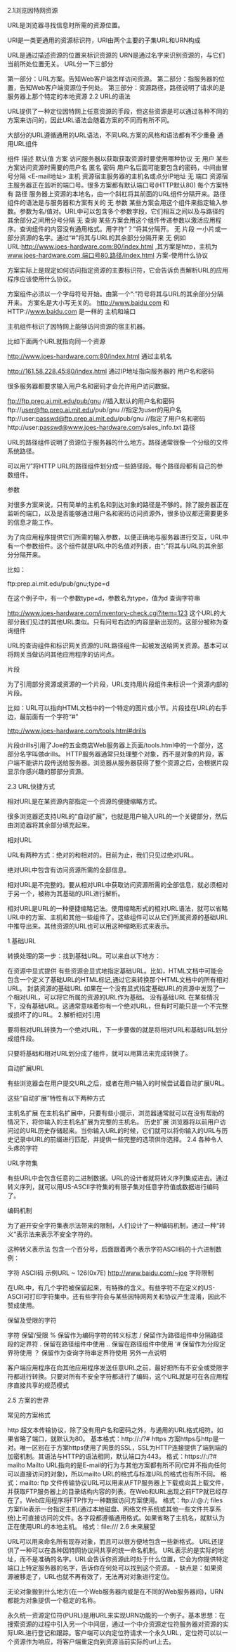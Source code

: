 2.1浏览因特网资源

URL是浏览器寻找信息时所需的资源位置。

URI是一类更通用的资源标识符，URI由两个主要的子集URL和URN构成

URL是通过描述资源的位置来标识资源的
URN是通过名字来识别资源的，与它们当前所处位置无关。
URL分一下三部分

第一部分：URL方案。告知Web客户端怎样访问资源。
第二部分：指服务器的位置，告知Web客户端资源位于何处。
第三部分：资源路径，路径说明了请求的是服务器上那个特定的本地资源
2.2 URL的语法

URL提供了一种定位因特网上任意资源的手段，但这些资源是可以通过各种不同的方案来访问的，因此URL语法会随着方案的不同而有所不同。

大部分的URL遵循通用的URL语法，不同URL方案的风格和语法都有不少重叠
通用URL组件

组件	描述	默认值
方案	访问服务器以获取获取资源时要使用哪种协议	无
用户	某些方案访问资源时需要的用户名	匿名
密码	用户名后面可能要包含的密码，中间由冒号分隔	<E-mail地址>
主机	资源宿主服务器的主机名或点分IP地址	无
端口	资源宿主服务器正在监听的端口号。很多方案都有默认端口号(HTTP默认80)	每个方案特有
路径	服务器上资源的本地名，由一个斜杠将其前面的URL组件分隔开来。路径组件的语法是与服务器和方案有关的	无
参数	某些方案会用这个组件来指定输入参数。参数为名/值对。URL中可以包含多个参数字段，它们相互之间以及与路径的其余部分之间用分号分隔	无
查询	某些方案会用这个组件传递参数以激活应用程序。查询组件的内容没有通用格式。用字符“？”将其分隔开。	无
片段	一小片或一部分资源的名字。通过“#”将其与URL的其余部分分隔开来	无
例如 URL:http://www.joes-hardware.com:80/index.html ,其方案是http，主机为 www.joes-hardware.com,端口号80,路径/index.html
方案-使用什么协议

方案实际上是规定如何访问指定资源的主要标识符，它会告诉负责解析URL的应用程序应该使用什么协议。

方案组件必须以一个字母符号开始。由第一个“:”符号将其与URL的其余部分分隔开来。
方案名是大小写无关的。
http://www.baidu.com 和 HTTP://www.baidu.com 是一样的
主机和端口

主机组件标识了因特网上能够访问资源的宿主机器。

比如下面两个URL就指向同一个资源

http://www.joes-hardware.com:80/index.html 通过主机名

http://161.58.228.45:80/index.html 通过IP地址指向服务器的
用户名和密码

很多服务器都要求输入用户名和密码才会允许用户访问数据。

ftp://ftp.prep.ai.mit.edu/pub/gnu   //插入默认的用户名和密码
ftp://user@ftp.prep.ai.mit.edu/pub/gnu  //指定为user的用户名
ftp://user:passwd@ftp.prep.ai.mit.edu/pub/gnu  //指定了用户名和密码
http://user:passwd@www.joes-hardware.com/sales_info.txt
路径

URL的路径组件说明了资源位于服务器的什么地方。路径通常很像一个分级的文件系统路径。

可以用“/”将HTTP URL的路径组件划分成一些路径段。每个路径段都有自己的参数组件。

参数

对很多方案来说，只有简单的主机名和到达对象的路径是不够的。除了服务器正在监听的端口，以及是否能够通过用户名和密码访问资源外，很多协议都还需要更多的信息才能工作。

为了向应用程序提供它们所需的输入参数，以便正确地与服务器进行交互，URL中有一个参数组件。这个组件就是URL中的名值对列表，由“;”将其与URL的其余部分分隔开来。

比如：

ftp:prep.ai.mit.edu/pub/gnu;type=d

在这个例子中，有一个参数type=d，参数名为type，值为d
查询字符串

http://www.joes-hardware.com/inventory-check.cgi?item=123
这个URL的大部分我们见过的其他URL类似。只有问号右边的内容是新出现的。这部分被称为查询组件

URL的查询组件和标识网关资源的URL路径组件一起被发送给网关资源。基本可以将网关当做访问其他应用程序的访问点。

片段

为了引用部分资源或资源的一个片段，URL支持用片段组件来标识一个资源内部的片段。

比如：URL可以指向HTML文档中的一个特定的图片或小节。片段挂在URL的右手边，最前面有一个字符“#”

http://www.joes-hardware.com/tools.html#drills

片段drills引用了Joe的五金商店Web服务器上页面/tools.html中的一个部分，这部分名字叫做drills。
HTTP服务器通常只处理整个对象，而不是对象的片段，客户端不能讲片段传送给服务器。浏览器从服务器获得了整个资源之后，会根据片段显示你感兴趣的那部分资源。

2.3 URL快捷方式

相对URL是在某资源内部指定一个资源的便捷缩略方式。

很多浏览器还支持URL的“自动扩展”，也就是用户输入URL的一个关键部分，然后由浏览器将其余部分填充起来。

相对URL

URL有两种方式：绝对的和相对的。目前为止，我们只见过绝对URL。

绝对URL中包含有访问资源所需的全部信息。

相对URL是不完整的。要从相对URL中获取访问资源所需的全部信息，就必须相对于另一个，被称为其基础的URL进行解析。

相对URL是URL的一种便捷缩略记法。使用缩略形式的相对URL语法，就可以省略URL中的方案、主机和其他一些组件了。这些组件可以从它们所属资源的基础URL中推导出来。其他资源的URL也可以用这种缩略形式来表示。

1.基础URL

转换处理的第一步：找到基础URL。可以来自以下地方：

在资源中显式提供 有些资源会显式地指定基础URL。比如，HTML文档中可能会包含一个定义了基础URL的HTML标记<BASE>,通过它来转换那个HTML文档中的所有相对URL。
封装资源的基础URL 如果在一个没有显式指定基础URL的资源中发现了一个相对URL，可以将它所属的资源的URL作为基础。
没有基础URL 在某些情况下，没有基础URL。这通常意味着你有一个绝对URL，但有时可能只是一个不完整或损坏了的URL。
2.解析相对引用

要将相对URL转换为一个绝对URL，下一步要做的就是将相对URL和基础URL划分成组件段。

只要将基础和相对URL划分成了组件，就可以用算法来完成转换了。

自动扩展URL

有些浏览器会在用户提交URL之后，或者在用户输入的时候尝试着自动扩展URL。

这些“自动扩展”特性有以下两种方式

主机名扩展 在主机名扩展中，只要有些小提示，浏览器通常就可以在没有帮助的情况下，将你输入的主机名扩展为完整的主机名。
历史扩展 浏览器将以前用户访问过的URL历史存储起来。当你输入URL的时候，它们就可以将你输入的URL与历史记录中URL的前缀进行匹配，并提供一些完整的选项供你选择。
2.4 各种令人头疼的字符

URL字符集

有些URL中会包含任意的二进制数据。URL的设计者就将转义序列集成进去。通过转义序列，就可以用US-ASCII字符集的有限子集对任意字符值或数据进行编码了。

编码机制

为了避开安全字符集表示法带来的限制，人们设计了一种编码机制，通过一种“转义”表示法来表示不安全字符的。

这种转义表示法 包含一个百分号，后面跟着两个表示字符ASCII码的十六进制数
例：

字符	ASCII码	示例URL
~	126(0x7E)	http://www.baidu.com/~joe
字符限制

在URL中，有几个字符被保留起来，有特殊的含义。有些字符不在定义的US-ASCII可打印字符集中。还有些字符会与某些因特网网关和协议产生混淆，因此不赞成使用。

保留及受限的字符

字符	保留/受限
%	保留作为编码字符的转义标志
/	保留作为路径组件中分隔路径段的定界符
.	保留在路径组件中使用
..	保留在路径组件中使用
'#	保留作为分段定界符使用
？	保留作为查询字符串定界符使用
另外一点说明

客户端应用程序在向其他应用程序发送任意URL之前，最好把所有不安全或受限字符都进行转换。只要对所有不安全字符都进行了编码，这个URL就是可在各应用程序直接共享的规范模式

2.5 方案的世界

常见的方案格式

http
超文本传输协议，除了没有用户名和密码之外，与通用的URL格式相符。如果省略了端口，就默认为80。
基本格式：http://<host>:<post>/<path>?<query>#<frag>
https
方案https与http是一对。唯一区别在于方案https使用了网景的SSL，SSL为HTTP连接提供了端到端的加密机制。其语法与HTTP的语法相同，默认端口为443。
格式：https://<host>:<port>/<path>?<query>#<frag>
mailto
Mailto URL指向的是E-mail的行为与其他方案都有所不同(它并不指向任何可以直接访问的对象)，所以mailto URL的格式与标准URL的格式也有所不同。
格式：mailto:<RFC-822-addr-spec>
ftp
文件传输协议URL可以用来从FTP服务器上下载或向其上载文件，并获取FTP服务器上的目录结构内容的列表。在Web和URL出现之前FTP就已经存在了。Web应用程序将FTP作为一种数据访问方案使用。
格式：ftp://<user>:<password>@<host>:<port>/<path>;<params>
files
方案file表示一台指定主机(通过本地磁盘、网络文件系统或其他一些文件共享系统)上可直接访问的文件。各字段都遵循通用格式。如果省略了主机名，就默认为正在使用URL的本地主机。
格式：file://<host>/<path>
2.6 未来展望

URL可以用来命名所有现存对象，而且可以很方便地包含一些新格式。
URL还提供了一种可以在各种因特网协议间共享的统一命名机制。
URL表示的是实际的地址，而不是准确的名字。URL会告诉你资源此时处于什么位置，它会为你提供特定端口上特定服务器的名字，告诉你在何处可以找到这个资源。 - 缺点是：如果资源被移走了，URL也就不再有效了，无法再对对象进行定位。

无论对象搬到什么地方(在一个Web服务器内或是在不同的Web服务器间)，URN都能为对象提供一个稳定的名称。

永久统一资源定位符(PURL)是用URL来实现URN功能的一个例子。基本思想：在搜索资源的过程中引入另一个中间层，通过一个中介资源定位符服务器对资源的实际URL进行登记和跟踪。客户端可以向定位符请求一个永久URL，定位符可以以一个资源作为响应，将客户端重定向到资源当前实际的url上去。